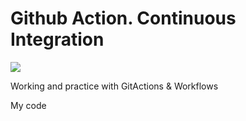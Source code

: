 # Github Action. Continuous Integration
![](https://github.com/Stanislav-Hryhorskyi/new-action/actions/workflows/CI/badge.svg)

Working and practice with GitActions &amp; Workflows

My code

